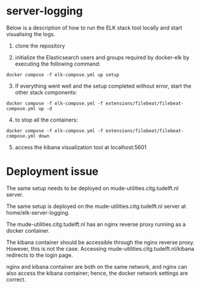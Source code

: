 # server-logging

Below is a description of how to run the ELK stack tool locally and start visualising the logs.

1. clone the repository

2. initialize the Elasticsearch users and groups required by docker-elk by executing the following command:
```
docker compose -f elk-compose.yml up setup
```

3. If everything went well and the setup completed without error, start the other stack components:
```
docker compose -f elk-compose.yml -f extensions/filebeat/filebeat-compose.yml up -d
```

4. to stop all the containers:
```
docker compose -f elk-compose.yml -f extensions/filebeat/filebeat-compose.yml down
```

5. access the kibana visualization tool at localhost:5601

# Deployment issue
The same setup needs to be deployed on mude-utilities.citg.tudelft.nl server.

The same setup is deployed on the mude-utilities.citg.tudelft.nl server at home/elk-server-logging.

The mude-utilities.citg.tudelft.nl has an nginx reverse proxy running as a docker container.

The kibana container should be accessible through the nginx reverse proxy. However, this is not the case. Accessing mude-utilities.citg.tudelft.nl/kibana redirects to the login page.

nginx and kibana container are both on the same network, and nginx can also access the kibana container; hence, the docker network settings are correct.